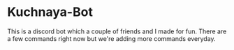 # Kuchnaya-Bot
This is a discord bot which a couple of friends and I made for fun. There are a few commands right now but we're adding more commands everyday. 
